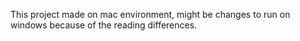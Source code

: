 This project made on mac environment, might be changes to run on windows because of the reading differences.
